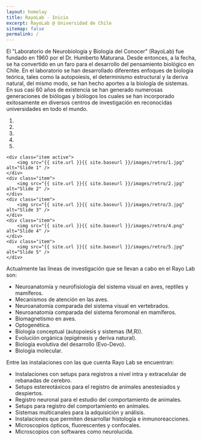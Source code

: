 ```yaml
---
layout: homelay
title: RayoLab - Inicio
excerpt: RayoLab @ Universidad de Chile
sitemap: false
permalink: /
---
```

El "Laboratorio de Neurobiología y Biología del Conocer" (RayoLab) fue fundado en 1960 por el Dr. Humberto Maturana. Desde entonces, a la fecha, se ha convertido en un faro para el desarrollo del pensamiento biológico en Chile. En el laboratorio se han desarrollado diferentes enfoques de biología teórica, tales como la autopoiesis, el determinismo estructural y la deriva natural, del mismo modo, se han hecho aportes a la biología de sistemas. En sus casi 60 años de existencia se han generado numerosas generaciones de biólogas y biólogos los cuales se han incorporado exitosamente en diversos centros de investigación en reconocidas universidades en todo el mundo.

<div markdown="0" id="carousel" class="carousel slide" data-ride="carousel" data-interval="5000" data-pause="hover" >
    <!-- Menu -->
    <ol class="carousel-indicators">
        <li data-target="#carousel" data-slide-to="0" class="active"></li>
        <li data-target="#carousel" data-slide-to="1"></li>
        <li data-target="#carousel" data-slide-to="2"></li>
        <li data-target="#carousel" data-slide-to="3"></li>
        <li data-target="#carousel" data-slide-to="4"></li>
    </ol>
</div>

<!-- Items -->
<div class="carousel-inner" markdown="0">

    <div class="item active">
        <img src="{{ site.url }}{{ site.baseurl }}/images/retro/1.jpg" alt="Slide 1" />
    </div>
    <div class="item">
        <img src="{{ site.url }}{{ site.baseurl }}/images/retro/2.jpg" alt="Slide 2" />
    </div>
    <div class="item">
        <img src="{{ site.url }}{{ site.baseurl }}/images/retro/3.jpg" alt="Slide 3" />
    </div>
    <div class="item">
        <img src="{{ site.url }}{{ site.baseurl }}/images/retro/4.png" alt="Slide 4" />
    </div>
    <div class="item">
        <img src="{{ site.url }}{{ site.baseurl }}/images/retro/5.jpg" alt="Slide 5" />
    </div>
</div>

Actualmente las líneas de investigación que se llevan a cabo en el Rayo Lab son:

* Neuroanatomía y neurofisiología del sistema visual en aves, reptiles y mamíferos.
* Mecanismos de atención en las aves.
* Neuroanatomía comparada del sistema visual en vertebrados.
* Neuroanatomía comparada del sistema feromonal en mamíferos.
* Biomagnetismo en aves.
* Optogenética.
* Biología conceptual (autopoiesis y sistemas (M,R)).
* Evolución orgánica (epigénesis y deriva natural).
* Biología evolutiva del desarrollo (Evo-Devo).
* Biología molecular.

Entre las instalaciones con las que cuenta Rayo Lab se encuentran:

* Instalaciones con setups para registros a nivel intra y extracelular de rebanadas de cerebro.
* Setups estereotáxicos para el registro de animales anestesiados y despiertos.
* Registro neuronal para el estudio del comportamiento de animales.
* Setups para registro del comportamiento en animales.
* Sistemas multicanales para la adquisición y análisis.
* Instalaciones que permiten desarrollar histología e inmunoreacciones.
* Microscopios ópticos, fluorescentes y confocales.
* Microscopios con softwares como neurolucida.
